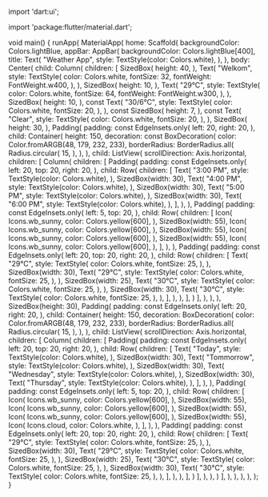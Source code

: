 import 'dart:ui';

import 'package:flutter/material.dart';

void main() {
  runApp(
    MaterialApp(
      home: Scaffold(
        backgroundColor: Colors.lightBlue,
        appBar: AppBar(
          backgroundColor: Colors.lightBlue[400],
          title: Text(
            "Weather App",
            style: TextStyle(color: Colors.white),
          ),
        ),
        body: Center(
          child: Column(
            children: [
              SizedBox(
                height: 40,
              ),
              Text(
                "Welkom",
                style: TextStyle(
                  color: Colors.white,
                  fontSize: 32,
                  fontWeight: FontWeight.w400,
                ),
              ),
              SizedBox(
                height: 10,
              ),
              Text(
                "29°C",
                style: TextStyle(
                  color: Colors.white,
                  fontSize: 64,
                  fontWeight: FontWeight.w300,
                ),
              ),
              SizedBox(
                height: 10,
              ),
              const Text(
                "30/6°C",
                style: TextStyle(
                  color: Colors.white,
                  fontSize: 20,
                ),
              ),
              const SizedBox(
                height: 7,
              ),
              const Text(
                "Clear",
                style: TextStyle(
                  color: Colors.white,
                  fontSize: 20,
                ),
              ),
              SizedBox(
                height: 30,
              ),
              Padding(
                padding: const EdgeInsets.only(
                  left: 20,
                  right: 20,
                ),
                child: Container(
                  height: 150,
                  decoration: const BoxDecoration(
                    color: Color.fromARGB(48, 179, 232, 233),
                    borderRadius: BorderRadius.all(
                      Radius.circular(
                        15,
                      ),
                    ),
                  ),
                  child: ListView(
                    scrollDirection: Axis.horizontal,
                    children: [
                      Column(
                        children: [
                          Padding(
                            padding: const EdgeInsets.only(
                              left: 20,
                              top: 20,
                              right: 20,
                            ),
                            child: Row(
                              children: [
                                Text(
                                  "3:00 PM",
                                  style: TextStyle(color: Colors.white),
                                ),
                                SizedBox(width: 30),
                                Text(
                                  "4:00 PM",
                                  style: TextStyle(color: Colors.white),
                                ),
                                SizedBox(width: 30),
                                Text(
                                  "5:00 PM",
                                  style: TextStyle(color: Colors.white),
                                ),
                                SizedBox(width: 30),
                                Text(
                                  "6:00 PM",
                                  style: TextStyle(color: Colors.white),
                                ),
                              ],
                            ),
                          ),
                          Padding(
                            padding: const EdgeInsets.only(
                              left: 5,
                              top: 20,
                            ),
                            child: Row(
                              children: [
                                Icon(
                                  Icons.wb_sunny,
                                  color: Colors.yellow[600],
                                ),
                                SizedBox(width: 55),
                                Icon(
                                  Icons.wb_sunny,
                                  color: Colors.yellow[600],
                                ),
                                SizedBox(width: 55),
                                Icon(
                                  Icons.wb_sunny,
                                  color: Colors.yellow[600],
                                ),
                                SizedBox(width: 55),
                                Icon(
                                  Icons.wb_sunny,
                                  color: Colors.yellow[600],
                                ),
                              ],
                            ),
                          ),
                          Padding(
                            padding: const EdgeInsets.only(
                              left: 20,
                              top: 20,
                              right: 20,
                            ),
                            child: Row(
                              children: [
                                Text(
                                  "29°C",
                                  style: TextStyle(
                                    color: Colors.white,
                                    fontSize: 25,
                                  ),
                                ),
                                SizedBox(width: 30),
                                Text(
                                  "29°C",
                                  style: TextStyle(
                                    color: Colors.white,
                                    fontSize: 25,
                                  ),
                                ),
                                SizedBox(width: 25),
                                Text(
                                  "30°C",
                                  style: TextStyle(
                                    color: Colors.white,
                                    fontSize: 25,
                                  ),
                                ),
                                SizedBox(width: 30),
                                Text(
                                  "30°C",
                                  style: TextStyle(
                                    color: Colors.white,
                                    fontSize: 25,
                                  ),
                                ),
                              ],
                            ),
                          ),
                        ],
                      )
                    ],
                  ),
                ),
              ),
              SizedBox(height: 30),
              Padding(
                padding: const EdgeInsets.only(
                  left: 20,
                  right: 20,
                ),
                child: Container(
                  height: 150,
                  decoration: BoxDecoration(
                    color: Color.fromARGB(48, 179, 232, 233),
                    borderRadius: BorderRadius.all(
                      Radius.circular(
                        15,
                      ),
                    ),
                  ),
                  child: ListView(
                    scrollDirection: Axis.horizontal,
                    children: [
                      Column(
                        children: [
                          Padding(
                            padding: const EdgeInsets.only(
                              left: 20,
                              top: 20,
                              right: 20,
                            ),
                            child: Row(
                              children: [
                                Text(
                                  "Today",
                                  style: TextStyle(color: Colors.white),
                                ),
                                SizedBox(width: 30),
                                Text(
                                  "Tommorrow",
                                  style: TextStyle(color: Colors.white),
                                ),
                                SizedBox(width: 30),
                                Text(
                                  "Wednesday",
                                  style: TextStyle(color: Colors.white),
                                ),
                                SizedBox(width: 30),
                                Text(
                                  "Thursday",
                                  style: TextStyle(color: Colors.white),
                                ),
                              ],
                            ),
                          ),
                          Padding(
                            padding: const EdgeInsets.only(
                              left: 5,
                              top: 20,
                            ),
                            child: Row(
                              children: [
                                Icon(
                                  Icons.wb_sunny,
                                  color: Colors.yellow[600],
                                ),
                                SizedBox(width: 55),
                                Icon(
                                  Icons.wb_sunny,
                                  color: Colors.yellow[600],
                                ),
                                SizedBox(width: 55),
                                Icon(
                                  Icons.wb_sunny,
                                  color: Colors.yellow[600],
                                ),
                                SizedBox(width: 55),
                                Icon(
                                  Icons.cloud,
                                  color: Colors.white,
                                ),
                              ],
                            ),
                          ),
                          Padding(
                            padding: const EdgeInsets.only(
                              left: 20,
                              top: 20,
                              right: 20,
                            ),
                            child: Row(
                              children: [
                                Text(
                                  "29°C",
                                  style: TextStyle(
                                    color: Colors.white,
                                    fontSize: 25,
                                  ),
                                ),
                                SizedBox(width: 30),
                                Text(
                                  "29°C",
                                  style: TextStyle(
                                    color: Colors.white,
                                    fontSize: 25,
                                  ),
                                ),
                                SizedBox(width: 25),
                                Text(
                                  "30°C",
                                  style: TextStyle(
                                    color: Colors.white,
                                    fontSize: 25,
                                  ),
                                ),
                                SizedBox(width: 30),
                                Text(
                                  "30°C",
                                  style: TextStyle(
                                    color: Colors.white,
                                    fontSize: 25,
                                  ),
                                ),
                              ],
                            ),
                          ),
                        ],
                      )
                    ],
                  ),
                ),
              )
            ],
          ),
        ),
      ),
    ),
  );
}
